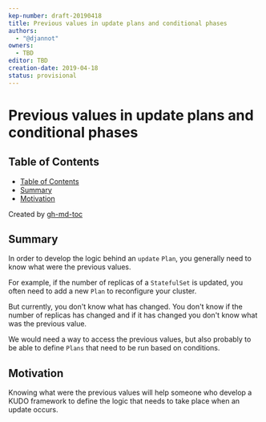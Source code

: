 ```yaml
---
kep-number: draft-20190418
title: Previous values in update plans and conditional phases
authors:
  - "@djannot"
owners:
  - TBD
editor: TBD
creation-date: 2019-04-18
status: provisional
---
```


# Previous values in update plans and conditional phases

## Table of Contents

  * [Table of Contents](#table-of-contents)
  * [Summary](#summary)
  * [Motivation](#motivation)

Created by [gh-md-toc](https://github.com/ekalinin/github-markdown-toc)

## Summary

In order to develop the logic behind an `update` `Plan`, you generally need to know what were the previous values.

For example, if the number of replicas of a `StatefulSet` is updated, you often need to add a new `Plan` to reconfigure your cluster.

But currently, you don't know what has changed. You don't know if the number of replicas has changed and if it has changed you don't know what was the previous value.

We would need a way to access the previous values, but also probably to be able to define `Plans` that need to be run based on conditions.

## Motivation

Knowing what were the previous values will help someone who develop a KUDO framework to define the logic that needs to take place when an update occurs.
